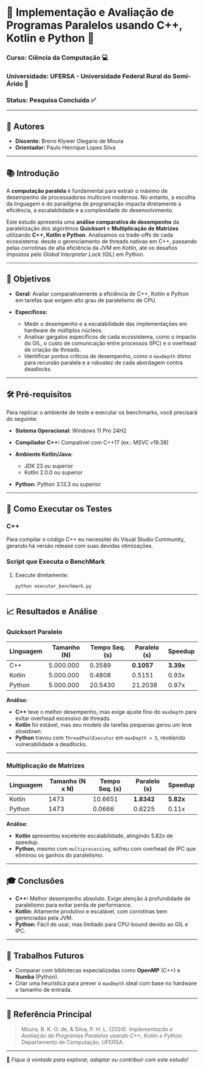 # 🐍 Implementação e Avaliação de Programas Paralelos usando C++, Kotlin e Python 🚀

### Curso: Ciência da Computação 💻

### Universidade: UFERSA - Universidade Federal Rural do Semi-Árido 🌱

### Status: Pesquisa Concluída ✅

---

## 👥 Autores

* **Discente:** Breno Klywer Olegario de Moura
* **Orientador:** Paulo Henrique Lopes Silva

---

## 📚 Introdução

A **computação paralela** é fundamental para extrair o máximo de desempenho de processadores multicore modernos. No entanto, a escolha da linguagem e do paradigma de programação impacta diretamente a eficiência, a escalabilidade e a complexidade do desenvolvimento.

Este estudo apresenta uma **análise comparativa de desempenho** da paralelização dos algoritmos **Quicksort** e **Multiplicação de Matrizes** utilizando **C++, Kotlin e Python**. Analisamos os trade-offs de cada ecossistema: desde o gerenciamento de threads nativas em C++, passando pelas corrotinas de alta eficiência da JVM em Kotlin, até os desafios impostos pelo *Global Interpreter Lock* (GIL) em Python.

---

## 🎯 Objetivos

* **Geral:** Avaliar comparativamente a eficiência de C++, Kotlin e Python em tarefas que exigem alto grau de paralelismo de CPU.
* **Específicos:**

  * Medir o desempenho e a escalabilidade das implementações em hardware de múltiplos núcleos.
  * Analisar gargalos específicos de cada ecossistema, como o impacto do GIL, o custo de comunicação entre processos (IPC) e o overhead de criação de threads.
  * Identificar pontos críticos de desempenho, como o `maxDepth` ótimo para recursão paralela e a robustez de cada abordagem contra deadlocks.

---

## 🛠️ Pré-requisitos

Para replicar o ambiente de teste e executar os benchmarks, você precisará do seguinte:

* **Sistema Operacional:** Windows 11 Pro 24H2
* **Compilador C++:** Compatível com C++17 (ex.: MSVC v19.38)
* **Ambiente Kotlin/Java:**

  * JDK 23 ou superior
  * Kotlin 2.0.0 ou superior
* **Python:** Python 3.13.3 ou superior

---

## 🚀 Como Executar os Testes

### C++

Para compilar o código C++ eu necessitei do Visual Studio Community, gerando há versão release com suas devidas otimizações.

### Script que Executa o BenchMark

1. Execute diretamente:

   ```bash
   python executar_benchmark.py
   ```
---

## 📈 Resultados e Análise

### Quicksort Paralelo

| Linguagem | Tamanho (N) | Tempo Seq. (s) | Paralelo (s) | Speedup   |
| --------- | ----------- | -------------- | ------------ | --------- |
| C++       | 5.000.000   | 0.3589         | **0.1057**   | **3.39x** |
| Kotlin    | 5.000.000   | 0.4808         | 0.5151       | 0.93x     |
| Python    | 5.000.000   | 20.5430        | 21.2038      | 0.97x     |

**Análise:**

* **C++** teve o melhor desempenho, mas exige ajuste fino do `maxDepth` para evitar overhead excessivo de threads.
* **Kotlin** foi estável, mas seu modelo de tarefas pequenas gerou um leve *slowdown*.
* **Python** travou com `ThreadPoolExecutor` em `maxDepth > 5`, revelando vulnerabilidade a deadlocks.

---

### Multiplicação de Matrizes

| Linguagem | Tamanho (N x N) | Tempo Seq. (s) | Paralelo (s) | Speedup   |
| --------- | --------------- | -------------- | ------------ | --------- |
| Kotlin    | 1473            | 10.6651        | **1.8342**   | **5.82x** |
| Python    | 1473            | 0.0666         | 0.6225       | 0.11x     |

**Análise:**

* **Kotlin** apresentou excelente escalabilidade, atingindo 5.82x de speedup.
* **Python**, mesmo com `multiprocessing`, sofreu com overhead de IPC que eliminou os ganhos do paralelismo.

---

## 🎓 Conclusões

* **C++:** Melhor desempenho absoluto. Exige atenção à profundidade de paralelismo para evitar perda de performance.
* **Kotlin:** Altamente produtivo e escalável, com corrotinas bem gerenciadas pela JVM.
* **Python:** Fácil de usar, mas limitado para CPU-bound devido ao GIL e IPC.

---

## 🔮 Trabalhos Futuros

* Comparar com bibliotecas especializadas como **OpenMP** (C++) e **Numba** (Python).
* Criar uma heurística para prever o `maxDepth` ideal com base no hardware e tamanho de entrada.

---

## 📑 Referência Principal

> Moura, B. K. O. de, & Silva, P. H. L. (2024). *Implementação e Avaliação de Programas Paralelos usando C++, Kotlin e Python*. Departamento de Computação, UFERSA.

---

🌟 *Fique à vontade para explorar, adaptar ou contribuir com este estudo!*
